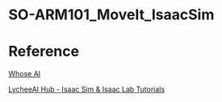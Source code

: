 # SO-ARM101_MoveIt_IsaacSim


# Reference

 [Whose AI](https://www.youtube.com/@whoseai3397/videos)

 [LycheeAI Hub - Isaac Sim & Isaac Lab Tutorials](https://lycheeai-hub.com/)